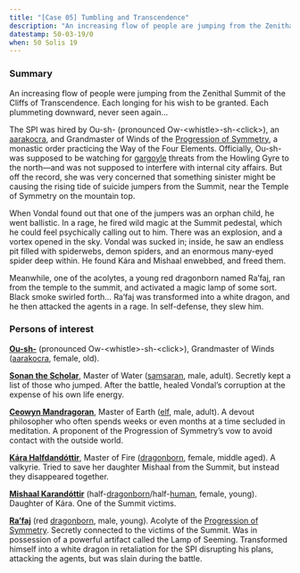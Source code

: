 ```yaml
---
title: "[Case 05] Tumbling and Transcendence"
description: "An increasing flow of people are jumping from the Zenithal Summit of the Cliffs of Transcendence. Each longing for his wish to be granted. Each plummeting downward, never seen again..."
datestamp: 50-03-19/0
when: 50 Solis 19
---
```


### Summary

An increasing flow of people were jumping from the Zenithal Summit of the Cliffs of Transcendence. Each longing for his wish to be granted. Each plummeting downward, never seen again…

The SPI was hired by Ou-sh- (pronounced Ow-&lt;whistle&gt;-sh-&lt;click&gt;), an [aarakocra](../creatures/aarakocra), and Grandmaster of Winds of the [Progression of Symmetry](../orgs/progression-of-symmetry), a monastic order practicing the Way of the Four Elements. Officially, Ou-sh- was supposed to be watching for [gargoyle](../creatures/gargoyles) threats from the Howling Gyre to the north—and was not supposed to interfere with internal city affairs. But off the record, she was very concerned that something sinister might be causing the rising tide of suicide jumpers from the Summit, near the Temple of Symmetry on the mountain top.

When Vondal found out that one of the jumpers was an orphan child, he went ballistic. In a rage, he fired wild magic at the Summit pedestal, which he could feel psychically calling out to him. There was an explosion, and a vortex opened in the sky. Vondal was sucked in; inside, he saw an endless pit filled with spiderwebs, demon spiders, and an enormous many-eyed spider deep within. He found Kára and Mishaal enwebbed, and freed them.

Meanwhile, one of the acolytes, a young red dragonborn named Ra’faj, ran from the temple to the summit, and activated a magic lamp of some sort. Black smoke swirled forth… Ra’faj was transformed into a white dragon, and he then attacked the agents in a rage. In self-defense, they slew him.

### Persons of interest

**[Ou-sh-](../dossiers/oush)** (pronounced Ow-&lt;whistle&gt;-sh-&lt;click&gt;), Grandmaster of Winds ([aarakocra](../creatures/aarakocra), female, old).

**[Sonan the Scholar](../dossiers/sonan-the-scholar)**, Master of Water ([samsaran](../creatures/samsarans), male, adult). Secretly kept a list of those who jumped. After the battle, healed Vondal’s corruption at the expense of his own life energy.

**[Ceowyn Mandragoran](../dossiers/ceowyn-mandragoran)**, Master of Earth ([elf](../creatures/elves), male, adult). A devout philosopher who often spends weeks or even months at a time secluded in meditation. A proponent of the Progression of Symmetry’s vow to avoid contact with the outside world.

**[Kára Halfdandóttir](../dossiers/kara-halfdandottir)**, Master of Fire ([dragonborn](../creatures/dragonborn), female, middle aged). A valkyrie. Tried to save her daughter Mishaal from the Summit, but instead they disappeared together.

**[Mishaal Karandóttir](../dossiers/kara-halfdandottir)** (half-[dragonborn](../creatures/dragonborn)/half-[human](../creatures/human), female, young). Daughter of Kára. One of the Summit victims.

**[Ra’faj](../dossiers/rafaj)** (red [dragonborn](../creatures/dragonborn), male, young). Acolyte of the [Progression of Symmetry](../orgs/progression-of-symmetry). Secretly connected to the victims of the Summit. Was in possession of a powerful artifact called the Lamp of Seeming. Transformed himself into a white dragon in retaliation for the SPI disrupting his plans, attacking the agents, but was slain during the battle.
